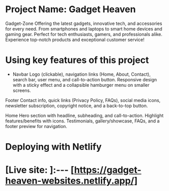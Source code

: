 # Project Name: Gadget Heaven
Gadget-Zone Offering the latest gadgets, innovative tech, and accessories for every need.
From smartphones and laptops to smart home devices and gaming gear.
Perfect for tech enthusiasts, gamers, and professionals alike.
Experience top-notch products and exceptional customer service!
#
# Using key features of this project
- Navbar
Logo (clickable), navigation links (Home, About, Contact), search bar, user menu, and call-to-action button. Responsive design with a sticky effect and a collapsible hamburger menu on smaller screens.

Footer
Contact info, quick links (Privacy Policy, FAQs), social media icons, newsletter subscription, copyright notice, and a back-to-top button.

Home
Hero section with headline, subheading, and call-to-action. Highlight features/benefits with icons. Testimonials, gallery/showcase, FAQs, and a footer preview for navigation.
#

#

# Deploying with Netlify
# [Live site: ]:--- [https://gadget-heaven-websites.netlify.app/]


